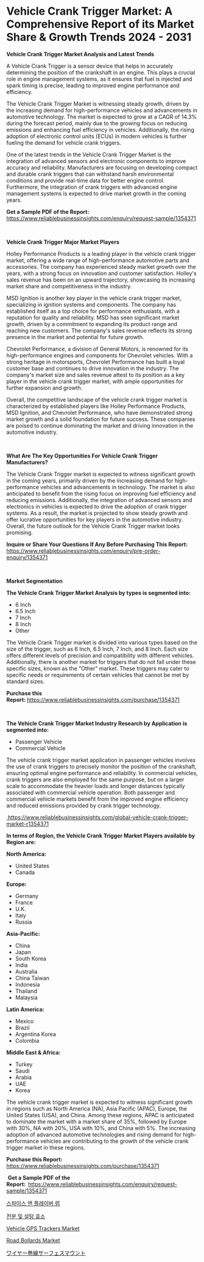 <p><h1>Vehicle Crank Trigger Market: A Comprehensive Report of its Market Share & Growth Trends 2024 - 2031</h1></p><p><strong>Vehicle Crank Trigger Market Analysis and Latest Trends</strong></p>
<p><p>A Vehicle Crank Trigger is a sensor device that helps in accurately determining the position of the crankshaft in an engine. This plays a crucial role in engine management systems, as it ensures that fuel is injected and spark timing is precise, leading to improved engine performance and efficiency.</p><p>The Vehicle Crank Trigger Market is witnessing steady growth, driven by the increasing demand for high-performance vehicles and advancements in automotive technology. The market is expected to grow at a CAGR of 14.3% during the forecast period, mainly due to the growing focus on reducing emissions and enhancing fuel efficiency in vehicles. Additionally, the rising adoption of electronic control units (ECUs) in modern vehicles is further fueling the demand for vehicle crank triggers.</p><p>One of the latest trends in the Vehicle Crank Trigger Market is the integration of advanced sensors and electronic components to improve accuracy and reliability. Manufacturers are focusing on developing compact and durable crank triggers that can withstand harsh environmental conditions and provide real-time data for better engine control. Furthermore, the integration of crank triggers with advanced engine management systems is expected to drive market growth in the coming years.</p></p>
<p><strong>Get a Sample PDF of the Report:&nbsp;</strong> <a href="https://www.reliablebusinessinsights.com/enquiry/request-sample/1354371">https://www.reliablebusinessinsights.com/enquiry/request-sample/1354371</a></p>
<p>&nbsp;</p>
<p><strong>Vehicle Crank Trigger Major Market Players</strong></p>
<p><p>Holley Performance Products is a leading player in the vehicle crank trigger market, offering a wide range of high-performance automotive parts and accessories. The company has experienced steady market growth over the years, with a strong focus on innovation and customer satisfaction. Holley's sales revenue has been on an upward trajectory, showcasing its increasing market share and competitiveness in the industry.</p><p>MSD Ignition is another key player in the vehicle crank trigger market, specializing in ignition systems and components. The company has established itself as a top choice for performance enthusiasts, with a reputation for quality and reliability. MSD has seen significant market growth, driven by a commitment to expanding its product range and reaching new customers. The company's sales revenue reflects its strong presence in the market and potential for future growth.</p><p>Chevrolet Performance, a division of General Motors, is renowned for its high-performance engines and components for Chevrolet vehicles. With a strong heritage in motorsports, Chevrolet Performance has built a loyal customer base and continues to drive innovation in the industry. The company's market size and sales revenue attest to its position as a key player in the vehicle crank trigger market, with ample opportunities for further expansion and growth.</p><p>Overall, the competitive landscape of the vehicle crank trigger market is characterized by established players like Holley Performance Products, MSD Ignition, and Chevrolet Performance, who have demonstrated strong market growth and a solid foundation for future success. These companies are poised to continue dominating the market and driving innovation in the automotive industry.</p></p>
<p>&nbsp;</p>
<p><strong>What Are The Key Opportunities For Vehicle Crank Trigger Manufacturers?</strong></p>
<p><p>The Vehicle Crank Trigger market is expected to witness significant growth in the coming years, primarily driven by the increasing demand for high-performance vehicles and advancements in technology. The market is also anticipated to benefit from the rising focus on improving fuel efficiency and reducing emissions. Additionally, the integration of advanced sensors and electronics in vehicles is expected to drive the adoption of crank trigger systems. As a result, the market is projected to show steady growth and offer lucrative opportunities for key players in the automotive industry. Overall, the future outlook for the Vehicle Crank Trigger market looks promising.</p></p>
<p><strong>Inquire or Share Your Questions If Any Before Purchasing This Report:</strong> <a href="https://www.reliablebusinessinsights.com/enquiry/pre-order-enquiry/1354371">https://www.reliablebusinessinsights.com/enquiry/pre-order-enquiry/1354371</a></p>
<p>&nbsp;</p>
<p><strong>Market Segmentation</strong></p>
<p><strong>The Vehicle Crank Trigger Market Analysis by types is segmented into:</strong></p>
<p><ul><li>6 Inch</li><li>6.5 Inch</li><li>7 Inch</li><li>8 Inch</li><li>Other</li></ul></p>
<p><p>The Vehicle Crank Trigger market is divided into various types based on the size of the trigger, such as 6 Inch, 6.5 Inch, 7 Inch, and 8 Inch. Each size offers different levels of precision and compatibility with different vehicles. Additionally, there is another market for triggers that do not fall under these specific sizes, known as the "Other" market. These triggers may cater to specific needs or requirements of certain vehicles that cannot be met by standard sizes.</p></p>
<p><strong>Purchase this Report:&nbsp;</strong><a href="https://www.reliablebusinessinsights.com/purchase/1354371">https://www.reliablebusinessinsights.com/purchase/1354371</a></p>
<p>&nbsp;</p>
<p><strong>The Vehicle Crank Trigger Market Industry Research by Application is segmented into:</strong></p>
<p><ul><li>Passenger Vehicle</li><li>Commercial Vehicle</li></ul></p>
<p><p>The vehicle crank trigger market application in passenger vehicles involves the use of crank triggers to precisely monitor the position of the crankshaft, ensuring optimal engine performance and reliability. In commercial vehicles, crank triggers are also employed for the same purpose, but on a larger scale to accommodate the heavier loads and longer distances typically associated with commercial vehicle operation. Both passenger and commercial vehicle markets benefit from the improved engine efficiency and reduced emissions provided by crank trigger technology.</p></p>
<p><a href="https://www.reliablebusinessinsights.com/global-vehicle-crank-trigger-market-r1354371">&nbsp;https://www.reliablebusinessinsights.com/global-vehicle-crank-trigger-market-r1354371</a></p>
<p><strong>In terms of Region, the Vehicle Crank Trigger Market Players available by Region are:</strong></p>
<p>
    <p> <strong> North America: </strong>
        <ul>
            <li>United States</li>
            <li>Canada</li>
        </ul>
        </p> 
    <p> <strong> Europe: </strong>
        <ul>
            <li>Germany</li>
            <li>France</li>
            <li>U.K.</li>
            <li>Italy</li>
            <li>Russia</li>
        </ul>
        </p> 
    <p> <strong> Asia-Pacific: </strong>
        <ul>
            <li>China</li>
            <li>Japan</li>
            <li>South Korea</li>
            <li>India</li>
            <li>Australia</li>
            <li>China Taiwan</li>
            <li>Indonesia</li>
            <li>Thailand</li>
            <li>Malaysia</li>
        </ul>
        </p> 
    <p> <strong> Latin America: </strong>
        <ul>
            <li>Mexico</li>
            <li>Brazil</li>
            <li>Argentina Korea</li>
            <li>Colombia</li>
        </ul>
        </p> 
    <p> <strong> Middle East & Africa: </strong>
        <ul>
            <li>Turkey</li>
            <li>Saudi</li>
            <li>Arabia</li>
            <li>UAE</li>
            <li>Korea</li>
        </ul>
    </p>
    </p>
<p><p>The vehicle crank trigger market is expected to witness significant growth in regions such as North America (NA), Asia Pacific (APAC), Europe, the United States (USA), and China. Among these regions, APAC is anticipated to dominate the market with a market share of 35%, followed by Europe with 30%, NA with 20%, USA with 10%, and China with 5%. The increasing adoption of advanced automotive technologies and rising demand for high-performance vehicles are contributing to the growth of the vehicle crank trigger market in these regions.</p></p>
<p><strong>Purchase this Report: </strong><a href="https://www.reliablebusinessinsights.com/purchase/1354371">https://www.reliablebusinessinsights.com/purchase/1354371</a></p>
<p>&nbsp;<strong>Get a Sample PDF of the Report:&nbsp;&nbsp;</strong><a href="https://www.reliablebusinessinsights.com/enquiry/request-sample/1354371">https://www.reliablebusinessinsights.com/enquiry/request-sample/1354371</a></p>
<p><strong></strong></p>
<p><p><a href="https://github.com/jntpkh496620/Market-Research-Report-List-2/blob/main/9737973115299.md">스파이스 앤 플레이버 럼</a></p><p><a href="https://github.com/vsoq0zknh59/Market-Research-Report-List-2/blob/main/8176078115300.md">전분 및 설탕 효소</a></p><p><a href="https://github.com/niyotibauri9/Market-Research-Report-List-1/blob/main/vehicle-gps-trackers-market.md">Vehicle GPS Trackers Market</a></p><p><a href="https://github.com/sofayahoo2023/Market-Research-Report-List-5/blob/main/road-bollards-market.md">Road Bollards Market</a></p><p><a href="https://github.com/LuzHills1972/Market-Research-Report-List-1/blob/main/9292590128131.md">ワイヤー巻線サーフェスマウント</a></p></p>